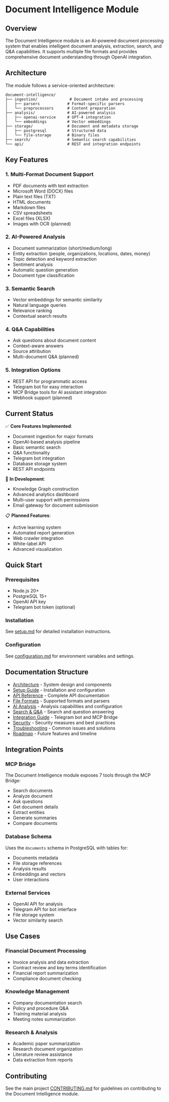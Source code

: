 # Document Intelligence Module

## Overview

The Document Intelligence module is an AI-powered document processing system that enables intelligent document analysis, extraction, search, and Q&A capabilities. It supports multiple file formats and provides comprehensive document understanding through OpenAI integration.

## Architecture

The module follows a service-oriented architecture:

```
document-intelligence/
├── ingestion/              # Document intake and processing
│   ├── parsers            # Format-specific parsers
│   └── preprocessors      # Content preparation
├── analysis/              # AI-powered analysis
│   ├── openai-service     # GPT-4 integration
│   └── embeddings         # Vector embeddings
├── storage/               # Document and metadata storage
│   ├── postgresql         # Structured data
│   └── file-storage       # Binary files
├── search/                # Semantic search capabilities
└── api/                   # REST and integration endpoints
```

## Key Features

### 1. Multi-Format Document Support
- PDF documents with text extraction
- Microsoft Word (DOCX) files
- Plain text files (TXT)
- HTML documents
- Markdown files
- CSV spreadsheets
- Excel files (XLSX)
- Images with OCR (planned)

### 2. AI-Powered Analysis
- Document summarization (short/medium/long)
- Entity extraction (people, organizations, locations, dates, money)
- Topic detection and keyword extraction
- Sentiment analysis
- Automatic question generation
- Document type classification

### 3. Semantic Search
- Vector embeddings for semantic similarity
- Natural language queries
- Relevance ranking
- Contextual search results

### 4. Q&A Capabilities
- Ask questions about document content
- Context-aware answers
- Source attribution
- Multi-document Q&A (planned)

### 5. Integration Options
- REST API for programmatic access
- Telegram bot for easy interaction
- MCP Bridge tools for AI assistant integration
- Webhook support (planned)

## Current Status

✅ **Core Features Implemented**:
- Document ingestion for major formats
- OpenAI-based analysis pipeline
- Basic semantic search
- Q&A functionality
- Telegram bot integration
- Database storage system
- REST API endpoints

🚧 **In Development**:
- Knowledge Graph construction
- Advanced analytics dashboard
- Multi-user support with permissions
- Email gateway for document submission

📋 **Planned Features**:
- Active learning system
- Automated report generation
- Web crawler integration
- White-label API
- Advanced visualization

## Quick Start

### Prerequisites
- Node.js 20+
- PostgreSQL 15+
- OpenAI API key
- Telegram bot token (optional)

### Installation
See [setup.md](./setup.md) for detailed installation instructions.

### Configuration
See [configuration.md](./configuration.md) for environment variables and settings.

## Documentation Structure

- [Architecture](./architecture.md) - System design and components
- [Setup Guide](./setup.md) - Installation and configuration
- [API Reference](./api-reference.md) - Complete API documentation
- [File Formats](./file-formats.md) - Supported formats and parsers
- [AI Analysis](./ai-analysis.md) - Analysis capabilities and configuration
- [Search & Q&A](./search-qa.md) - Search and question answering
- [Integration Guide](./integration.md) - Telegram bot and MCP Bridge
- [Security](./security.md) - Security measures and best practices
- [Troubleshooting](./troubleshooting.md) - Common issues and solutions
- [Roadmap](./roadmap.md) - Future features and timeline

## Integration Points

### MCP Bridge
The Document Intelligence module exposes 7 tools through the MCP Bridge:
- Search documents
- Analyze document
- Ask questions
- Get document details
- Extract entities
- Generate summaries
- Compare documents

### Database Schema
Uses the `documents` schema in PostgreSQL with tables for:
- Documents metadata
- File storage references
- Analysis results
- Embeddings and vectors
- User interactions

### External Services
- OpenAI API for analysis
- Telegram API for bot interface
- File storage system
- Vector similarity search

## Use Cases

### Financial Document Processing
- Invoice analysis and data extraction
- Contract review and key terms identification
- Financial report summarization
- Compliance document checking

### Knowledge Management
- Company documentation search
- Policy and procedure Q&A
- Training material analysis
- Meeting notes summarization

### Research & Analysis
- Academic paper summarization
- Research document organization
- Literature review assistance
- Data extraction from reports

## Contributing

See the main project [CONTRIBUTING.md](../../CONTRIBUTING.md) for guidelines on contributing to the Document Intelligence module.